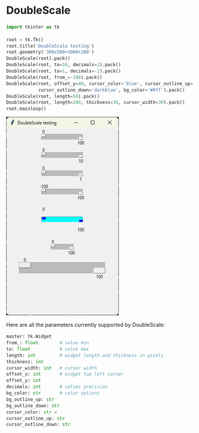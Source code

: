 # DoubleScale

```python
import tkinter as tk

root = tk.Tk()
root.title('DoubleScale testing')
root.geometry('300x500+1000+200')
DoubleScale(root).pack()
DoubleScale(root, to=10, decimals=1).pack()
DoubleScale(root, to=1, decimals=-2).pack()
DoubleScale(root, from_=-100).pack()
DoubleScale(root, offset_y=40, cursor_color='blue', cursor_outline_up='lightblue', 
			cursor_outline_down='darkblue', bg_color='#0ff').pack()
DoubleScale(root, length=50).pack()
DoubleScale(root, length=200, thickness=30, cursor_width=30).pack()
root.mainloop()
```

![DoubleScale test](https://github.com/yannprada/tk_double_scale/blob/12be68222b6f1f63bd104862c56a196fb3490a64/test.png "DoubleScale test")

Here are all the parameters currently supported by DoubleScale:

```python
master: tk.Widget
from_: float      	# value min
to: float         	# value max
length: int       	# widget length and thickness in pixels
thickness: int
cursor_width: int 	# cursor width
offset_x: int		# widget top left corner
offset_y: int
decimals: int		# values precision
bg_color: str		# color options
bg_outline_up: str
bg_outline_down: str
cursor_color: str =
cursor_outline_up: str
cursor_outline_down: str
```
